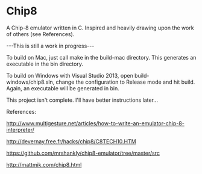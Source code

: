# Chip8
A Chip-8 emulator written in C. Inspired and heavily drawing upon the work of others (see References).

---This is still a work in progress---

To build on Mac, just call make in the build-mac directory. This generates an executable in the bin directory.

To build on Windows with Visual Studio 2013, open build-windows/chip8.sln, change the configuration to Release mode and hit build.
Again, an executable will be generated in bin.

This project isn't complete. I'll have better instructions later...


References:

http://www.multigesture.net/articles/how-to-write-an-emulator-chip-8-interpreter/

http://devernay.free.fr/hacks/chip8/C8TECH10.HTM

https://github.com/mrshankly/chip8-emulator/tree/master/src

http://mattmik.com/chip8.html
